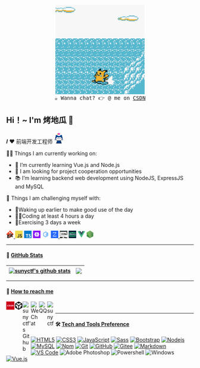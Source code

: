<!-- 系统默认
**sunyctf/sunyctf** is a ✨ _special_ ✨ repository because its `README.md` (this file) appears on your GitHub profile.

Here are some ideas to get you started:

- 🔭 I’m currently working on ...
- 🌱 I’m currently learning ...
- 👯 I’m looking to collaborate on ...
- 🤔 I’m looking for help with ...
- 💬 Ask me about ...
- 📫 How to reach me: ...
- 😄 Pronouns: ...
- ⚡ Fun fact: ...
-->

<!-- idea源自：https://github.com/pifafu -->
<p align="center">
  <samp>
    <img src="https://raw.githubusercontent.com/sunyctf/sunyctf/main/assets/9666.gif" width="240px" align="center"><br>
☕  Wanna chat? 👉 @ me on <a href="https://blog.csdn.net/sunyctf">CSDN</a>
    <!--  或是使用图片链接    
    <a href="https://blog.csdn.net/sunyctf"><img align="center" title="CSDN" alt="青春木鱼 | csdn" width="22px" src="https://raw.githubusercontent.com/sunyctf/sunyctf/main/assets/csdn.png"/>
    </a> 
    -->
  </samp>
</p>

## Hi！~ I'm 烤地瓜 👋

𝑰 ❤️ 前端开发工程师
<img src="https://raw.githubusercontent.com/sunyctf/sunyctf/main/assets/6696.gif" width="27px">


👨‍💻 Things I am currently working on:
- 🌱 I’m currently learning Vue.js and Node.js
- 👯 I am looking for project cooperation opportunities
- 📚 I’m learning backend web development using NodeJS, ExpressJS and MySQL

💪 Things I am challenging myself with:
- 🧭Waking up earlier to make good use of the day
- ✍🏻Coding at least 4 hours a day
- 🚀Exercising 3 days a week

<!-- <details>
  <summary><b>:telescope: 2021 goal</b></summary>
  ✨ <strong><a href="https://prettygood.club/">I DID IT!</a></strong> ✨ I <i>finally</i> focused on a body of work in pottery. I'm damn proud. Going to keep it up, but slowly. :)<br><br>
  <i>I didn't complete my 2020 goal, but it was a crazy different year 😂 In 2021, I want to finally have a portfolio site and make an online storefront for my <a href="https://www.instagram.com/prettygoodclub/" target="_blank">pottery</a>. Here's to new aspirations and forgiving yourself for not finishing every goal you set for yourself for the new year.</i>
</details>

<details>
  <summary><b>:skull: 2020 goal</b></summary>
  I want to make a little game this year.<br>I'm currently working on a small gameboy game with <a href="https://github.com/tfgrimes">@tfgrimes</a> using <a href="https://github.com/chrismaltby/gb-studio" target="_blank">GBStudio.dev</a>, which is an awesome game creator tool that makes it really easy to design a game if you're primarily focusing on the art and story (like myself). I'm hoping to print this on a cartridge when I'm done so you can actually experience it on a Gameboy!
</details> -->

<a href="https://github.com/sunyctf">
<code><img height="20" src="https://raw.githubusercontent.com/sunyctf/sunyctf/main/assets/git.png"></code>
</a>
<code><img height="20" src="https://raw.githubusercontent.com/sunyctf/sunyctf/main/assets/javascript.png"></code>
<code><img height="20" src="https://raw.githubusercontent.com/sunyctf/sunyctf/main/assets/typescript.png"></code>
<code><img height="20" src="https://raw.githubusercontent.com/sunyctf/sunyctf/main/assets/bootstrap.png"></code>
<code><img height="20" src="https://raw.githubusercontent.com/sunyctf/sunyctf/main/assets/elementui.png"></code>
<a href="https://www.openzui.com">
<code><img height="20" src="https://raw.githubusercontent.com/sunyctf/sunyctf/main/assets/zui.png"></code>
</a>
<code><img height="20" src="https://raw.githubusercontent.com/sunyctf/sunyctf/main/assets/dom.png"></code>
<code><img height="20" src="https://raw.githubusercontent.com/sunyctf/sunyctf/main/assets/jquery.png"></code>
<code><img height="20" src="https://raw.githubusercontent.com/sunyctf/sunyctf/main/assets/vue.png"></code>
<code><img height="20" src="https://raw.githubusercontent.com/sunyctf/sunyctf/main/assets/nodejs.png"></code>    


---

#### 🦜 [GitHub Stats](https://github.com/sunyctf)
<!-- 主题可更换 them=vue|buefly|buefy  模板1
<p align="left">
  <a href="https://github.com/sunyctf">
  <img height="180em" src="https://github-readme-stats.vercel.app/api?username=sunyctf&theme=buefly&show_icons=true" />
  <img height="180em" src="https://github-readme-stats.vercel.app/api/top-langs/?username=sunyctf&theme=buefly" />
  </a>
</p>
-->

<!-- 模板2
[![sunyctf's github stats](https://github-readme-stats.vercel.app/api?username=sunyctf&show_icons=true)](https://github.com/sunyctf/github-readme-stats)
[![Top Langs](https://github-readme-stats.vercel.app/api/top-langs/?username=sunyctf&layout=compact)](https://github.com/sunyctf/github-readme-stats)
-->

<!-- 模板3 -->
<!-- 模块源自：https://github.com/anuraghazra/github-readme-stats -->
<!-- 现有主题theme：buefly,buefy,vue,dark, radical, merko, gruvbox, tokyonight, onedark, cobalt, synthwave, highcontrast, dracula -->
| <a href="https://github.com/sunyctf/front-end-demos"><img align="center" src="https://github-readme-stats.vercel.app/api?username=sunyctf&show_icons=true&include_all_commits=true&theme=buefly&hide_border=true" alt="sunyctf's github stats" /></a> | <a href="https://github.com/sunyctf/front-end-demos"><img align="center" src="https://github-readme-stats.vercel.app/api/top-langs/?username=sunyctf&layout=compact&theme=buefly&hide_border=true" /></a> |
| ------------- | ------------- |

<!--
---

#### 🔥 [Top Repositories](https://github.com/sunyctf)
这是注释————模块源自：https://github.com/anuraghazra 
<a href="https://github.com/sunyctf/front-end-demos">
  <img align="center" src="https://github-readme-stats.vercel.app/api/pin/?username=sunyctf&repo=front-end-demos&theme=buefly" />
</a>
<a href="https://github.com/sunyctf/back-end-template">
  <img align="center" src="https://github-readme-stats.vercel.app/api/pin/?username=sunyctf&repo=back-end-template&theme=buefly" />
</a> -->

---

<!--
#### :sparkles: [My followers](src/getTopFollowers.py)

这是注释：START_SECTION:top-followers
这是注释：模块源自：https://github.com/ouuan
<table>
  <tr>
    <td align="center">
      <a href="https://github.com/jishanshaikh4">
        <img src="https://avatars2.githubusercontent.com/jishanshaikh4" width="100px;" alt="jishanshaikh4"/>
      </a>
      <br />
      <a href="https://github.com/jishanshaikh4">jishanshaikh4</a>
    </td>
    <td align="center">
      <a href="https://github.com/yihuaxiang">
        <img src="https://avatars2.githubusercontent.com/yihuaxiang" width="100px;" alt="yihuaxiang"/>
      </a>
      <br />
      <a href="https://github.com/yihuaxiang">移花香</a>
    </td>
    <td align="center">
      <a href="https://github.com/NazarovAsadbek">
        <img src="https://avatars2.githubusercontent.com/NazarovAsadbek" width="100px;" alt="NazarovAsadbek"/>
      </a>
      <br />
      <a href="https://github.com/NazarovAsadbek">NazarovAsadbek</a>
    </td>
    <td align="center">
      <a href="https://github.com/MartinGurasvili">
        <img src="https://avatars2.githubusercontent.com/MartinGurasvili" width="100px;" alt="MartinGurasvili"/>
      </a>
      <br />
      <a href="https://github.com/mashirozx">MartinGurasvili</a>
    </td>
  </tr>
</table>
这是注释：END_SECTION:top-followers

---
-->

#### 💬 [How to reach me](https://github.com/sunyctf)
<a href="https://blog.csdn.net/sunyctf">
  <img align="left" title="CSDN" alt="sunyctf's csdn" width="22px" src="https://raw.githubusercontent.com/sunyctf/sunyctf/main/assets/csdn.svg" />
</a>
<a href="https://codesandbox.io/sunyctf">
  <img align="left" title="CodeSandbox" alt="CodeSandbox" width="22px" src="https://raw.githubusercontent.com/sunyctf/sunyctf/main/assets/codesandbox.svg" />
</a>
<a href="https://github.com/sunyctf">
  <img align="left" title="GitHub" alt="sunyctf's Github" width="22px" src="https://cdn.jsdelivr.net/npm/simple-icons@v3/icons/github.svg" />
</a>
<a href="https://sunyctf.github.io/sunyctf" target="_blank"><img align="left" title="WeChat" alt="WeChat" width="22px" src="https://cdn.jsdelivr.net/npm/simple-icons@3.1.0/icons/wechat.svg" />
</a>
<a href="http://wpa.qq.com/msgrd?v=3&uin=719146368&site=qq&menu=yes" target="_blank"><img align="left" title="QQ" alt="QQ" width="22px" src="https://cdn.jsdelivr.net/npm/simple-icons@3.1.0/icons/tencentqq.svg" />
</a>
<a href="https://codepen.io/sunyctf" target="_blank"><img align="left" title="Codepen" alt="sunyctf" width="22px" src="https://cdn.jsdelivr.net/npm/simple-icons@3.1.0/icons/codepen.svg" />
</a><br>

---

#### 🛠 [Tech and Tools Preference](https://github.com/sunyctf)
[![HTML5](https://img.shields.io/badge/-HTML5-%23E44D27?style=flat-square&logo=html5&logoColor=ffffff)](https://www.runoob.com/html)
[![CSS3](https://img.shields.io/badge/-CSS3-%231572B6?style=flat-square&logo=css3)](https://www.runoob.com/css/css-tutorial.html)
[![JavaScript](https://img.shields.io/badge/-JavaScript-%23F7DF1C?style=flat-square&logo=javascript&logoColor=000000&labelColor=%23F7DF1C&color=%23FFCE5A)](https://es6.ruanyifeng.com/)
[![Sass](https://img.shields.io/badge/-Sass-%23CC6699?style=flat-square&logo=sass&logoColor=ffffff)](https://www.sasscss.com/)
[![Bootstrap](https://img.shields.io/badge/-Bootstrap-563D7C?style=flat-square&logo=Bootstrap)](https://www.bootcss.com/)
[![Nodejs](https://img.shields.io/badge/-Nodejs-339933?style=flat-square&logo=Node.js&logoColor=ffffff)](https://nodejs.org/zh-cn/)
[![MySQL](https://img.shields.io/badge/-MySQL-black?style=flat-square&logo=mysql)](https://www.mysql.com/)
[![Npm](https://img.shields.io/badge/-npm-CB3837?style=flat-square&logo=npm)](https://www.npmjs.cn/)
[![Git](https://img.shields.io/badge/-Git-%23F05032?style=flat-square&logo=git&logoColor=%23ffffff)](https://www.liaoxuefeng.com/wiki/896043488029600)
[![GitHub](https://img.shields.io/badge/-GitHub-181717?style=flat-square&logo=github)](https://github.com/sunyctf/)
[![Gitee](https://img.shields.io/badge/-码云-EA4335?style=flat-square&logo=Gitee&logoColor=white)](https://gitee.com/sunyctf)
[![Markdown](https://img.shields.io/badge/-Markdown-000000?style=flat-square&logo=markdown)](http://markdown.p2hp.com/)
[![VS Code](http://img.shields.io/badge/-VS%20Code-007ACC?style=flat-square&logo=visual-studio-code&logoColor=ffffff)](https://code.visualstudio.com/)
![Adobe Photoshop](http://img.shields.io/badge/-Abode%20Photoshop-26C9FF?style=flat-square&logo=adobe-photoshop&logoColor=ffffff)
![Powershell](http://img.shields.io/badge/-Powershell-5391FE?style=flat-square&logo=powershell&logoColor=ffffff)
![Windows](http://img.shields.io/badge/-Windows-0078D6?style=flat-square&logo=windows&logoColor=ffffff)
[![Vue.js](https://img.shields.io/badge/-Vuejs-black?style=flat-square&logo=vue.js)](https://cn.vuejs.org/index.html)
<!-- ![TypeScript](https://img.shields.io/badge/-TypeScript-007ACC?style=flat-square&logo=typescript&link=https://typescript.bootcss.com/) -->
<!-- ![Oracle Database](http://img.shields.io/badge/-Oracle-DD0031?style=flat-square&logo=oracle) -->
<!-- ![Java](http://img.shields.io/badge/-Java-5B4638?style=flat-square&logo=java&logoColor=ffffff) -->
<!-- ![C](http://img.shields.io/badge/-C-A8B9CC?style=flat-square&logo=c&logoColor=ffffff) -->
<!-- ![Python](http://img.shields.io/badge/-Python-3776AB?style=flat-square&logo=python&logoColor=ffffff) -->
<!-- ![React](https://img.shields.io/badge/-React-61DAFB?style=flat-square&logo=react&logoColor=ffffff) -->
<!-- ![React](https://img.shields.io/badge/-React-black?style=flat-square&logo=react&link=https://github.com/sunyctf2007/ -->
<!-- ![Flutter](https://img.shields.io/badge/-Flutter-02569B?style=flat-square&logo=flutter&link=https://github.com/sunyctf2007/) -->
<!-- ![Angular](https://img.shields.io/badge/-Angular-DD0031?style=flat-square&logo=angular&link=https://github.com/sunyctf2007/) -->
<!-- ![Firebase](https://img.shields.io/badge/-Firebase-FFCA28?style=flat-square&logo=firebase&logoColor=ffffff) -->
<!-- ![Microsoft Sql Server](https://img.shields.io/badge/-Sql%20Server-CC2927?style=flat-square&logo=microsoft-sql-server&logoColor=ffffff) -->
<!-- ![GitLab](https://img.shields.io/badge/-GitLab-FCA121?style=flat-square&logo=gitlab) -->
<!-- ![Eclipse-IDE](http://img.shields.io/badge/-Eclipse-2C2255?style=flat-square&logo=eclipse&logoColor=ffffff) -->

<!-- ## 𝗠𝘆 𝗧𝗲𝗰𝗸 𝗦𝘁𝗮𝗰𝗸

<table>
  <tbody>
    <tr valign="top">
      <td width="25%" align="center">
        <span>𝗛𝗧𝗠𝗟𝟱</span><br><br><br>
        <img height="64px" src="https://cdn.svgporn.com/logos/html-5.svg">
      </td>
      <td width="25%" align="center">
        <span>𝗖𝗦𝗦𝟯</span><br><br><br>
        <img height="64px" src="https://cdn.svgporn.com/logos/css-3.svg">
      </td>
      <td width="25%" align="center">
        <span>𝗝𝗮𝘃𝗮𝗦𝗰𝗿𝗶𝗽𝘁</span><br><br><br>
        <img height="64px" src="https://cdn.svgporn.com/logos/javascript.svg">
      </td>
      <td width="25%" align="center">
        <span>𝗩𝘂𝗲</span><br><br><br>
        <img height="64px" src="https://cdn.svgporn.com/logos/vue.svg">
      </td>
    </tr>
    <tr valign="top">
      <td width="25%" align="center">
        <span>𝗪𝗲𝗯𝗽𝗮𝗰𝗸</span><br><br><br>
        <img height="64px" src="https://cdn.svgporn.com/logos/webpack.svg">
      </td>
      <td width="25%" align="center">
        <span>𝗘𝘀𝗹𝗶𝗻𝘁</span><br><br><br>
        <img height="64px" src="https://cdn.svgporn.com/logos/eslint.svg">
      </td>
      <td width="25%" align="center">
        <span>𝗚𝗶𝘁</span><br><br><br>
        <img height="64px" src="https://cdn.svgporn.com/logos/git-icon.svg">
      </td>
      <td width="25%" align="center">
        <span>𝗩𝗦 𝗖𝗼𝗱𝗲</span><br><br><br>
        <img height="64px" src="https://cdn.svgporn.com/logos/visual-studio-code.svg">
      </td>
    </tr>
    <tr valign="top">
      <td width="25%" align="center">
        <span>𝗟𝗲𝘀𝘀</span><br><br><br>
        <img height="64px" src="https://cdn.svgporn.com/logos/less.svg">
      </td>
      <td width="25%" align="center">
        <span>𝗦𝗮𝘀𝘀/𝗦𝗖𝗦𝗦</span><br><br><br>
        <img height="64px" src="https://cdn.svgporn.com/logos/sass.svg">
      </td>
      <td width="25%" align="center">
        <span>𝗧𝗮𝗶𝗹𝘄𝗶𝗻𝗱𝗖𝘀𝘀</span><br><br><br>
        <img height="64px" src="https://cdn.svgporn.com/logos/tailwindcss-icon.svg">
      </td>
      <td width="25%" align="center">
        <span>𝗡𝗲𝘁𝗹𝗶𝗳𝘆</span><br><br><br>
        <img height="64px" src="https://cdn.svgporn.com/logos/netlify.svg">
      </td>
    </tr>
  </tbody>
</table> -->
